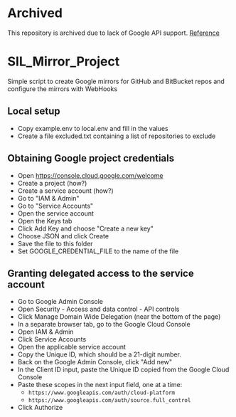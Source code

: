# Archived
This repository is archived due to lack of Google API support. [Reference](https://issuetracker.google.com/issues/73122477?pli=1)

# SIL_Mirror_Project
Simple script to create Google mirrors for GitHub and BitBucket repos and configure the mirrors with WebHooks

## Local setup
- Copy example.env to local.env and fill in the values
- Create a file excluded.txt containing a list of repositories to exclude

## Obtaining Google project credentials
- Open https://console.cloud.google.com/welcome
- Create a project (how?)
- Create a service account (how?)
- Go to "IAM & Admin"
- Go to "Service Accounts"
- Open the service account
- Open the Keys tab
- Click Add Key and choose "Create a new key"
- Choose JSON and click Create
- Save the file to this folder
- Set GOOGLE_CREDENTIAL_FILE to the name of the file

## Granting delegated access to the service account
- Go to Google Admin Console
- Open Security - Access and data control - API controls
- Click Manage Domain Wide Delegation (near the bottom of the page)
- In a separate browser tab, go to the Google Cloud Console
- Open IAM & Admin
- Click Service Accounts
- Open the applicable service account
- Copy the Unique ID, which should be a 21-digit number.
- Back on the Google Admin Console, click "Add new"
- In the Client ID input, paste the Unique ID copied from the Google Cloud Console
- Paste these scopes in the next input field, one at a time:
  - `https://www.googleapis.com/auth/cloud-platform`
  - `https://www.googleapis.com/auth/source.full_control`
- Click Authorize
